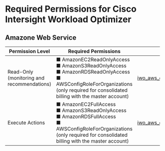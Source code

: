 # Required Permissions for Cisco Intersight Workload Optimizer

## Amazone Web Service
|Permission Level|Required Permissions|Policy JSON|
|--|--|--|
|Read-Only (monitoring and recommendations)| ■ AmazonEC2ReadOnlyAccess<br>■ AmazonS3ReadOnlyAccess<br>■ AmazonRDSReadOnlyAccess<br>■ AWSConfigRoleForOrganizations (only required for consolidated billing with the master account)| [iwo_aws_execute_actions_policy](./aws/iwo_aws_readonly_policy.json) |
|Execute Actions|■ AmazonEC2FullAccess<br>■ AmazonS3ReadOnlyAccess<br>■ AmazonRDSFullAccess<br>■ AWSConfigRoleForOrganizations (only required for consolidated billing with the master account)| [iwo_aws_execute_actions_policy](./aws/iwo_aws_execute_actions_policy.json)
